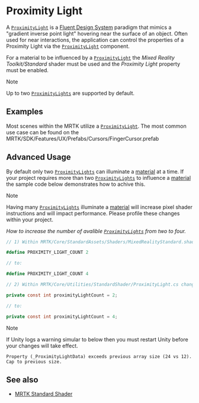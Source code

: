 # Proximity Light

A [`ProximityLight`](xref:Microsoft.MixedReality.Toolkit.Utilities.ProximityLight) is a [Fluent Design System](https://www.microsoft.com/design/fluent/) paradigm that mimics a "gradient inverse point light" hovering near the surface of an object. Often used for near interactions, the application can control the properties of a Proximity Light via the [`ProximityLight`](xref:Microsoft.MixedReality.Toolkit.Utilities.ProximityLight) component. 

For a material to be influenced by a [`ProximityLight`](xref:Microsoft.MixedReality.Toolkit.Utilities.ProximityLight) the *Mixed Reality Toolkit/Standard* shader must be used and the *Proximity Light* property must be enabled.

> [!NOTE]
> Up to two [`ProximityLights`](xref:Microsoft.MixedReality.Toolkit.Utilities.ProximityLight) are supported by default.

## Examples

Most scenes within the MRTK utilize a [`ProximityLight`](xref:Microsoft.MixedReality.Toolkit.Utilities.ProximityLight). The most common use case can be found on the MRTK/SDK/Features/UX/Prefabs/Cursors/FingerCursor.prefab


## Advanced Usage

By default only two [`ProximityLights`](xref:Microsoft.MixedReality.Toolkit.Utilities.ProximityLight) can illuminate a [material](https://docs.unity3d.com/ScriptReference/Material.html) at a time. If your project requires more than two [`ProximityLights`](xref:Microsoft.MixedReality.Toolkit.Utilities.ProximityLight) to influence a [material](https://docs.unity3d.com/ScriptReference/Material.html) the sample code below demonstrates how to achive this.

> [!NOTE]
> Having many [`ProximityLights`](xref:Microsoft.MixedReality.Toolkit.Utilities.ProximityLight) illuminate a [material](https://docs.unity3d.com/ScriptReference/Material.html) will increase pixel shader instructions and will impact performance. Please profile these changes within your project.

*How to increase the number of avalible [`ProximityLights`](xref:Microsoft.MixedReality.Toolkit.Utilities.ProximityLight)
 from two to four.*

```C#
// 1) Within MRTK/Core/StandardAssets/Shaders/MixedRealityStandard.shader change:

#define PROXIMITY_LIGHT_COUNT 2

// to:

#define PROXIMITY_LIGHT_COUNT 4

// 2) Within MRTK/Core/Utilities/StandardShader/ProximityLight.cs change:

private const int proximityLightCount = 2;

// to:

private const int proximityLightCount = 4;
```

> [!NOTE]
> If Unity logs a warning simular to below then you must restart Unity before your changes will take effect.
>
>```
>Property (_ProximityLightData) exceeds previous array size (24 vs 12). Cap to previous size.
>```

## See also

* [MRTK Standard Shader](../README_MRTKStandardShader.md)
